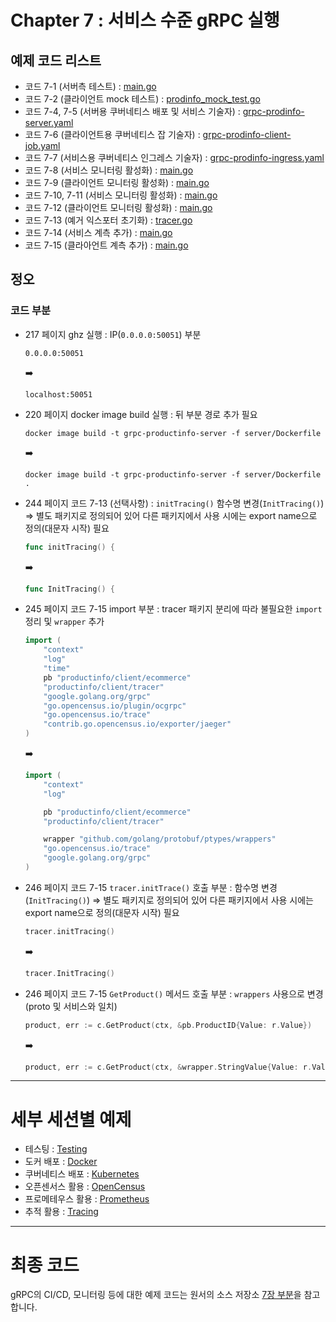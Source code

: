 # Chapter 7 : 서비스 수준 gRPC 실행

## 예제 코드 리스트
- 코드 7-1 (서버측 테스트) : [main.go](01-Testing/productinfo/server/main_test.go)
- 코드 7-2 (클라이언트 mock 테스트) : [prodinfo_mock_test.go](01-Testing/productinfo/client/mock_prodinfo/prodinfo_mock_test.go)
- 코드 7-4, 7-5 (서버용 쿠버네티스 배포 및 서비스 기술자) : [grpc-prodinfo-server.yaml](03-Kubernetes/productinfo/server/grpc-prodinfo-server.yaml)
- 코드 7-6 (클라이언트용 쿠버네티스 잡 기술자) : [grpc-prodinfo-client-job.yaml](03-Kubernetes/productinfo/client/grpc-prodinfo-client-job.yaml)
- 코드 7-7 (서비스용 쿠버네티스 인그레스 기술자) : [grpc-prodinfo-ingress.yaml](03-Kubernetes/productinfo/ingress/grpc-prodinfo-ingress.yaml)
- 코드 7-8 (서비스 모니터링 활성화) : [main.go](04-OpenCensus/productinfo/server/main.go)
- 코드 7-9 (클라이언트 모니터링 활성화) : [main.go](04-OpenCensus/productinfo/client/main.go)
- 코드 7-10, 7-11 (서비스 모니터링 활성화) : [main.go](05-Prometheus/productinfo/server/main.go)
- 코드 7-12 (클라이언트 모니터링 활성화) : [main.go](05-Prometheus/productinfo/client/main.go)
- 코드 7-13 (예거 익스포터 초기화) : [tracer.go](06-Tracing/productinfo/server/tracer/tracer.go)
- 코드 7-14 (서비스 계측 추가) : [main.go](06-Tracing/productinfo/server/main.go)
- 코드 7-15 (클라아언트 계측 추가) : [main.go](06-Tracing/productinfo/client/main.go)

## 정오
### 코드 부분
- 217 페이지 ghz 실행 : IP(`0.0.0.0:50051`) 부분  
    ```shell
    0.0.0.0:50051
    ```
    :arrow_right:
    ```shell
    localhost:50051
    ```
- 220 페이지 docker image build 실행 : 뒤 부분 경로 추가 필요  
    ```shell
    docker image build -t grpc-productinfo-server -f server/Dockerfile
    ```
    :arrow_right:
    ```shell
    docker image build -t grpc-productinfo-server -f server/Dockerfile .
    ```
- 244 페이지 코드 7-13 (선택사항) : `initTracing()` 함수명 변경(`InitTracing()`) => 별도 패키지로 정의되어 있어 다른 패키지에서 사용 시에는 export name으로 정의(대문자 시작) 필요
    ```go
    func initTracing() {
    ```
    :arrow_right:
    ```go
    func InitTracing() {
    ```
- 245 페이지 코드 7-15 import 부분 : tracer 패키지 분리에 따라 불필요한 `import` 정리 및 `wrapper` 추가 
    ```go
    import (
        "context"
        "log"
        "time"
        pb "productinfo/client/ecommerce"
        "productinfo/client/tracer"
        "google.golang.org/grpc"
        "go.opencensus.io/plugin/ocgrpc"
        "go.opencensus.io/trace"
        "contrib.go.opencensus.io/exporter/jaeger"
    )
    ```
    :arrow_right:
    ```go
    import (
        "context"
        "log"

        pb "productinfo/client/ecommerce"
        "productinfo/client/tracer"

        wrapper "github.com/golang/protobuf/ptypes/wrappers"
        "go.opencensus.io/trace"
        "google.golang.org/grpc"
    )
    ``` 
- 246 페이지 코드 7-15 `tracer.initTrace()` 호출 부분 : 함수명 변경(`InitTracing()`) => 별도 패키지로 정의되어 있어 다른 패키지에서 사용 시에는 export name으로 정의(대문자 시작) 필요
    ```go
    tracer.initTracing()
    ```
    :arrow_right:
    ```go
    tracer.InitTracing()
    ``` 

- 246 페이지 코드 7-15 `GetProduct()` 메서드 호출 부분 : `wrappers` 사용으로 변경 (proto 및 서비스와 일치)
    ```go
    product, err := c.GetProduct(ctx, &pb.ProductID{Value: r.Value})
    ```
    :arrow_right:
    ```go
    product, err := c.GetProduct(ctx, &wrapper.StringValue{Value: r.Value})
    ``` 

---
# 세부 세션별 예제

* 테스팅 : [Testing](./01-Testing)
* 도커 배포 : [Docker](./02-Docker)
* 쿠버네티스 배포 : [Kubernetes](./03-Kubernetes)
* 오픈센서스 활용 : [OpenCensus](./04-OpenCensus)
* 프로메테우스 활용 : [Prometheus](./05-Prometheus)
* 추적 활용 : [Tracing](./06-Tracing)

---
# 최종 코드

gRPC의 CI/CD, 모니터링 등에 대한 예제 코드는 원서의 소스 저장소 [7장 부분](https://github.com/grpc-up-and-running/samples/tree/master/ch07)을 참고합니다.
